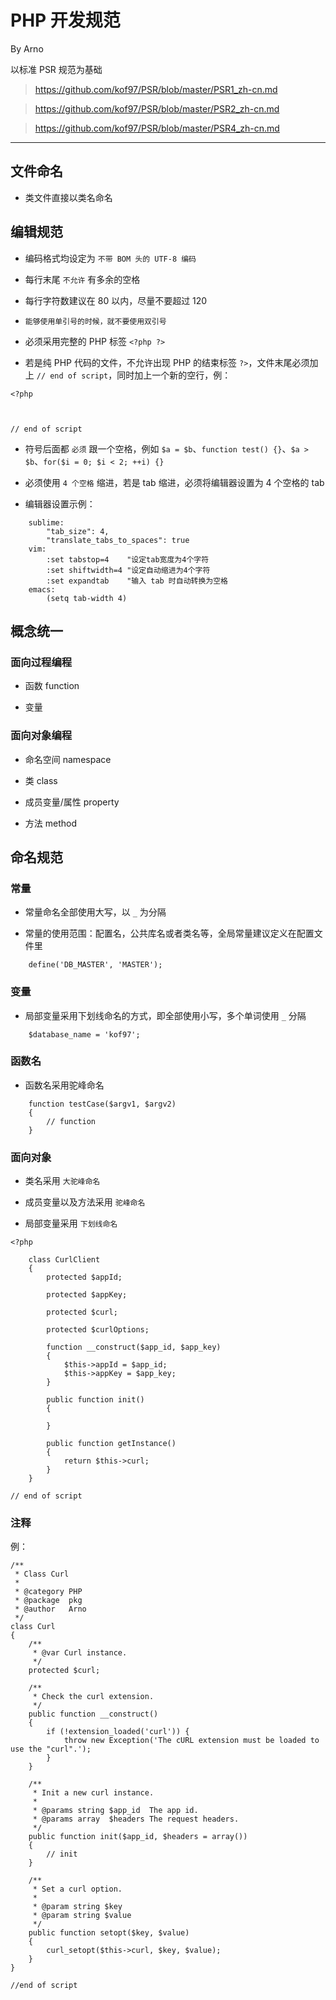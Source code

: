 # PHP 开发规范

By Arno

以标准 PSR 规范为基础

> https://github.com/kof97/PSR/blob/master/PSR1_zh-cn.md

> https://github.com/kof97/PSR/blob/master/PSR2_zh-cn.md

> https://github.com/kof97/PSR/blob/master/PSR4_zh-cn.md

---

## 文件命名

* 类文件直接以类名命名

## 编辑规范

* 编码格式均设定为 `不带 BOM 头的 UTF-8 编码`

* 每行末尾 `不允许` 有多余的空格

* 每行字符数建议在 80 以内，尽量不要超过 120

* `能够使用单引号的时候，就不要使用双引号`

* 必须采用完整的 PHP 标签 `<?php ?>`

* 若是纯 PHP 代码的文件，不允许出现 PHP 的结束标签 `?>`，文件末尾必须加上 `// end of script`，同时加上一个新的空行，例：

```
<?php



// end of script

```

* 符号后面都 `必须` 跟一个空格，例如 `$a = $b`、`function test() {}`、`$a > $b`、`for($i = 0; $i < 2; ++i) {}`

* 必须使用 `4 个空格` 缩进，若是 tab 缩进，必须将编辑器设置为 4 个空格的 tab

* 编辑器设置示例：

```
	sublime:
		"tab_size": 4,
		"translate_tabs_to_spaces": true
	vim:
		:set tabstop=4    "设定tab宽度为4个字符
		:set shiftwidth=4 "设定自动缩进为4个字符
		:set expandtab    "输入 tab 时自动转换为空格
	emacs:
		(setq tab-width 4)
```

## 概念统一

### 面向过程编程

* 函数 function

* 变量

### 面向对象编程

* 命名空间 namespace

* 类 class

* 成员变量/属性 property

* 方法 method


## 命名规范

### 常量

* 常量命名全部使用大写，以 `_` 为分隔

* 常量的使用范围：配置名，公共库名或者类名等，全局常量建议定义在配置文件里

```
	define('DB_MASTER', 'MASTER');
```

### 变量

* 局部变量采用下划线命名的方式，即全部使用小写，多个单词使用 `_` 分隔

```
	$database_name = 'kof97';
```

### 函数名

* 函数名采用驼峰命名

```
	function testCase($argv1, $argv2)
	{
		// function
	}
```

### 面向对象

* 类名采用 `大驼峰命名`

* 成员变量以及方法采用 `驼峰命名`

* 局部变量采用 `下划线命名`

```
<?php

	class CurlClient
	{
		protected $appId;

		protected $appKey;

		protected $curl;

		protected $curlOptions;

		function __construct($app_id, $app_key)
		{
			$this->appId = $app_id;
			$this->appKey = $app_key;
		}

		public function init()
		{

		}

		public function getInstance()
		{
			return $this->curl;
		}
	}

// end of script

```

### 注释

例：

```
/**
 * Class Curl
 *
 * @category PHP
 * @package  pkg
 * @author   Arno
 */
class Curl
{
	/**
	 * @var Curl instance.
	 */
	protected $curl;

	/**
	 * Check the curl extension.
	 */
	public function __construct()
	{
		if (!extension_loaded('curl')) {
			throw new Exception('The cURL extension must be loaded to use the "curl".');
		}
	}

	/**
	 * Init a new curl instance.
	 *
	 * @params string $app_id  The app id.
	 * @params array  $headers The request headers.
	 */
	public function init($app_id, $headers = array())
	{
		// init
	}

	/**
	 * Set a curl option.
	 *
	 * @param string $key
	 * @param string $value
	 */
	public function setopt($key, $value)
	{
		curl_setopt($this->curl, $key, $value);
	}
}

//end of script

```

